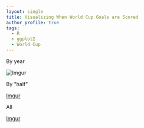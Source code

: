 ```yaml
---
layout: single
title: Visualizing When World Cup Goals are Scored
author_profile: true
tags: 
  - R
  - ggplot2
  - World Cup
---
```


By year

![Imgur](https://i.imgur.com/tRO9GIR.png)

By "half"

[Imgur](https://i.imgur.com/x3FcqjW.png)

All

[Imgur](https://i.imgur.com/IEjNDG6.png)
